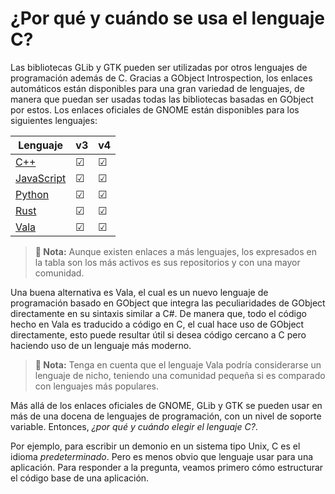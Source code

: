 # ¿Por qué y cuándo se usa el lenguaje C?

Las bibliotecas GLib y GTK pueden ser utilizadas por otros lenguajes de programación además de C. Gracias a GObject Introspection, los enlaces automáticos están disponibles para una gran variedad de lenguajes, de manera que puedan ser usadas todas las bibliotecas basadas en GObject por estos. Los enlaces oficiales de GNOME están disponibles para los siguientes lenguajes:

| Lenguaje             | v3 | v4 |
|----------------------|----|----|
| [C++][gtk-cpp]       | ☑  | ☑  |
| [JavaScript][gtk-js] | ☑  | ☑  |
| [Python][gtk-py]     | ☑  | ☑  |
| [Rust][gtk-rs]       | ☑  | ☑  |
| [Vala][gtk-vala]     | ☑  | ☑  |

> **📌 Nota:** Aunque existen enlaces a más lenguajes, los expresados en la tabla son los más activos es sus repositorios y con una mayor comunidad.

Una buena alternativa es Vala, el cual es un nuevo lenguaje de programación basado en GObject que integra las peculiaridades de GObject directamente en su sintaxis similar a C#. De manera que, todo el código hecho en Vala es traducido a código en C, el cual hace uso de GObject directamente, esto puede resultar útil si desea código cercano a C pero haciendo uso de un lenguaje más moderno.

> **📌 Nota:** Tenga en cuenta que el lenguaje Vala podría considerarse un lenguaje de nicho, teniendo una comunidad pequeña si es comparado con lenguajes más populares.

Más allá de los enlaces oficiales de GNOME, GLib y GTK se pueden usar en más de una docena de lenguajes de programación, con un nivel de soporte variable. Entonces, *¿por qué y cuándo elegir el lenguaje C?*.

Por ejemplo, para escribir un demonio en un sistema tipo Unix, C es el idioma *predeterminado*. Pero es menos obvio que lenguaje usar para una aplicación. Para responder a la pregunta, veamos primero cómo estructurar el código base de una aplicación.

[gtk-cpp]: <https://www.gtkmm.org/en/index.html> "gtkmm"
[gtk-js]: <https://gjs.guide/> "GJS"
[gtk-py]: <https://pygobject.readthedocs.io/en/latest/> "PyGObject"
[gtk-rs]: <https://gtk-rs.org/> "gtk-rs"
[gtk-vala]: <https://valadoc.org/> "Vala"